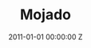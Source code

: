 ---
title: Mojado
date: 2011-01-01 00:00:00 Z
position: 1
image: "/uploads/mojado.jpg"
video: 283447932
awards:
layout: project
---